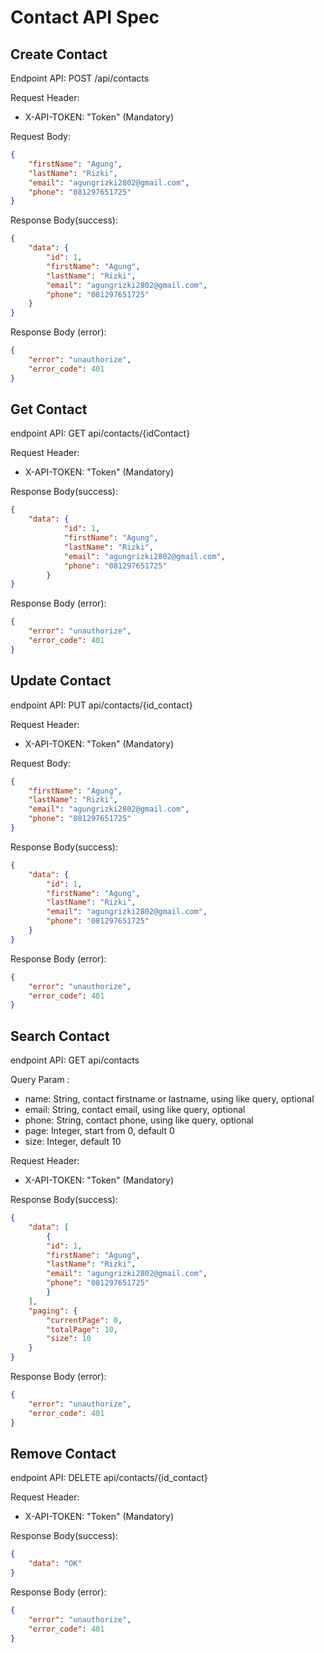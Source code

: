 # Contact API Spec

## Create Contact

Endpoint API: POST /api/contacts

Request Header:
- X-API-TOKEN: "Token" (Mandatory)

Request Body:
```json
{
    "firstName": "Agung",
    "lastName": "Rizki",
    "email": "agungrizki2802@gmail.com",
    "phone": "081297651725"
}
```

Response Body(success):
```json
{
    "data": {
        "id": 1,
        "firstName": "Agung",
        "lastName": "Rizki",
        "email": "agungrizki2802@gmail.com",
        "phone": "081297651725"
    }
}
```

Response Body (error):
```json
{
    "error": "unauthorize",
    "error_code": 401
}
```

## Get Contact

endpoint API: GET api/contacts/{idContact}

Request Header:
- X-API-TOKEN: "Token" (Mandatory)

Response Body(success):
```json
{
    "data": {
            "id": 1,
            "firstName": "Agung",
            "lastName": "Rizki",
            "email": "agungrizki2802@gmail.com",
            "phone": "081297651725"
        }
}
```

Response Body (error):
```json
{
    "error": "unauthorize",
    "error_code": 401
}
```

## Update Contact

endpoint API: PUT api/contacts/{id_contact}

Request Header:
- X-API-TOKEN: "Token" (Mandatory)

Request Body:
```json
{
    "firstName": "Agung",
    "lastName": "Rizki",
    "email": "agungrizki2802@gmail.com",
    "phone": "081297651725"
}
```

Response Body(success):
```json
{
    "data": {
        "id": 1,
        "firstName": "Agung",
        "lastName": "Rizki",
        "email": "agungrizki2802@gmail.com",
        "phone": "081297651725"
    }
}
```

Response Body (error):
```json
{
    "error": "unauthorize",
    "error_code": 401
}
```

## Search Contact

endpoint API: GET api/contacts

Query Param :

- name: String, contact firstname or lastname, using like query, optional
- email: String, contact email, using like query, optional
- phone: String, contact phone, using like query, optional
- page: Integer, start from 0, default 0
- size: Integer, default 10

Request Header:
- X-API-TOKEN: "Token" (Mandatory)

Response Body(success):
```json
{
    "data": [
        {
        "id": 1,
        "firstName": "Agung",
        "lastName": "Rizki",
        "email": "agungrizki2802@gmail.com",
        "phone": "081297651725"
        }
    ],
    "paging": {
        "currentPage": 0,
        "totalPage": 10,
        "size": 10
    }
}
```

Response Body (error):
```json
{
    "error": "unauthorize",
    "error_code": 401
}
```

## Remove Contact

endpoint API: DELETE api/contacts/{id_contact}

Request Header:
- X-API-TOKEN: "Token" (Mandatory)

Response Body(success):
```json
{
    "data": "OK"
}
```

Response Body (error):
```json
{
    "error": "unauthorize",
    "error_code": 401
}
```